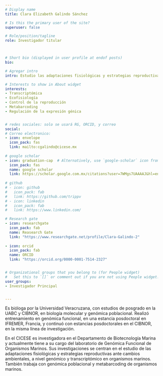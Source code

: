 ```yaml
---
# Display name
title: Clara Elizabeth Galindo Sánchez

# Is this the primary user of the site?
superuser: false

# Role/position/tagline
role: Investigador titular



# Short bio (displayed in user profile at endof posts)
bio: 

# Agregar intro
intro: Estudio las adaptaciones fisiológicas y estrategias reproductivas ante el cambio climático, a nivel genómico y transcriptómico principalmente en invertebrados marinos

# Interests to show in About widget
interests:
- Transcriptómica
- Ecofisiología
- Control de la reproducción
- Metabarcoding
- Regulación de la expresión génica


# redes sociales: solo se usará RG, ORCID, y correo
social:
# Correo electronico:
- icon: envelope
  icon_pack: fas
  link: mailto:cgalindo@cicese.mx
  
# google scholar
- icon: graduation-cap  # Alternatively, use `google-scholar` icon from `ai` icon pack
  icon_pack: fas
  name: google scholar
  link: https://scholar.google.com.mx/citations?user=7WMgs7UAAAAJ&hl=en&oi=ao
  
# github
# - icon: github
#   icon_pack: fab
#   link: https://github.com/trippv
# - icon: linkedin
#   icon_pack: fab
#   link: https://www.linkedin.com/

# Research gate
- icon: researchgate
  icon_pack: fab
  name: Reasearch Gate
  link: "https://www.researchgate.net/profile/Clara-Galindo-2"
  
- icon: orcid
  icon_pack: fab
  name: ORCID
  link: "https://orcid.org/0000-0001-7514-2327"


# Organizational groups that you belong to (for People widget)
#   Set this to `[]` or comment out if you are not using People widget.
user_groups:
- Investigador Principal


---
```


Es bióloga por la Universidad Veracruzana, con estudios de posgrado en la UABC y CIBNOR, en biología molecular y genómica poblacional. Realizó entrenamiento en genómica funcional, en una estancia posdoctoral en IFREMER, Francia, y continuó con estancias posdoctorales en el CIBNOR, en la misma línea de investigación.

En el CICESE es investigadora en el Departamento de Biotecnología Marina y actualmente tiene a su cargo del laboratorio de Genómica Funcional de Organismos Marinos. Sus investigaciones se centran en el estudio de las adaptaciones fisiológicas y estrategias reproductivas ante cambios ambientales, a nivel genómico y transcriptómico en organismos marinos. También trabaja con genómica poblacional y metabarcoding de organismos marinos.
